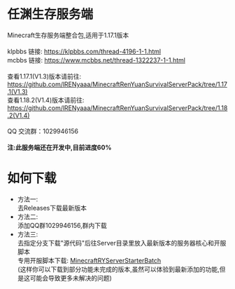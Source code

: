 # 任渊生存服务端
Minecraft生存服务端整合包,适用于1.17.1版本<br>
<br>
klpbbs 链接: https://klpbbs.com/thread-4196-1-1.html<br>
mcbbs 链接: https://www.mcbbs.net/thread-1322237-1-1.html<br>
<br>
查看1.17.1(V1.3)版本请前往: https://github.com/lRENyaaa/MinecraftRenYuanSurvivalServerPack/tree/1.17.1(V1.3)<br>
查看1.18.2(V1.4)版本请前往: https://github.com/lRENyaaa/MinecraftRenYuanSurvivalServerPack/tree/1.18.2(V1.4)<br>
<br>
QQ 交流群：1029946156<br>
<br>
**注:此服务端还在开发中,目前进度60%**
# 如何下载
* 方法一:<br>
去Releases下载最新版本
* 方法二:<br>
添加QQ群1029946156,群内下载
* 方法三:<br>
去指定分支下载"源代码"后往Server目录里放入最新版本的服务器核心和开服脚本<br>
专用开服脚本下载: [MinecraftRYServerStarterBatch](https://github.com/lRENyaaa/MinecraftRYServerStarterBatch)<br>
(这样你可以下载到部分功能未完成的版本,虽然可以体验到最新添加的功能,但是这可能会导致更多未解决的问题)<br>
